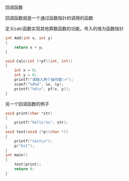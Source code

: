 回调函数

回调函数就是一个通过函数指针的调用的函数

定义calc函数实现其他算数函数的功能，传入的值为函数指针

```c
int Add(int x, int y)
{
    return x + y;
}

void Calc(int (*pf)(int, int))
{
    int x = 0;
    int y = 0;
    printf("请输入两个操作数:>");
    scanf("%d%d", &x, &y);
    printf("%d\n", pf(x, y));
}
```

 另一个回调函数的例子

```c
void print(char *str)
{
    printf("hello:%s", str);
}
void test(void (*p)(char *))
{
    printf("test\n");
    p("bit");
}
int main()
{
    test(print);
    return 0;
}
```

